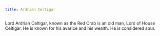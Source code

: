 ```yaml
---
title: Ardrian Celtigar
---
```


Lord Ardrian Celtigar, known as the Red Crab is an old man, Lord of House Celtigar. He is known for his avarice and his wealth. He is considered sour.


